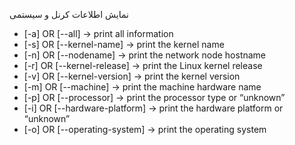 
نمایش اطلاعات کرنل و سیستمی

* [-a] OR [--all] → print all information 
* [-s] OR [--kernel-name] → print the kernel name 
* [-n] OR [--nodename] → print the network node hostname 
* [-r] OR [--kernel-release] → print the Linux kernel release 
* [-v] OR [--kernel-version] → print the kernel version 
* [-m] OR [--machine] → print the machine hardware name 
* [-p] OR [--processor] → print the processor type or “unknown” 
* [-i] OR [--hardware-platform] → print the hardware platform or “unknown” 
* [-o] OR [--operating-system] → print the operating system
